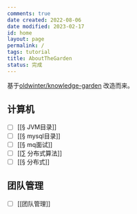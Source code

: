 ```yaml
---
comments: true
date created: 2022-08-06
date modified: 2023-02-17
id: home
layout: page
permalink: /
tags: tutorial
title: AboutTheGarden
status: 完成
---
```


基于[oldwinter/knowledge-garden](https://github.com/oldwinter/knowledge-garden) 改造而来。

## 计算机

+ [ ] [[§ JVM目录]]
+ [ ] [[§ mysql目录]]
+ [ ] [[§ mq面试]]
+ [ ] [[∑ 分布式算法]]
+ [ ] [[§ 分布式]]

## 团队管理

+ [ ] [[团队管理]]
